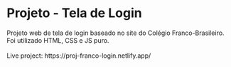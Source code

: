 <h1>Projeto - Tela de Login</h1>
Projeto web de tela de login baseado no site do Colégio Franco-Brasileiro.
Foi utilizado HTML, CSS e JS puro.
<br><br>
Live project: https://proj-franco-login.netlify.app/
